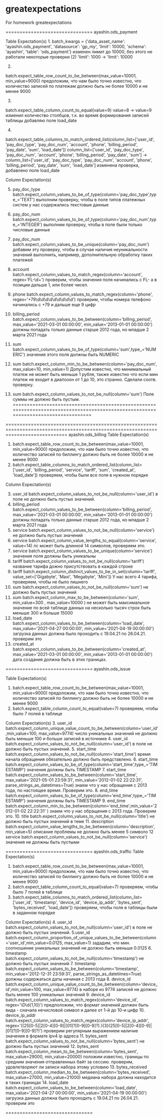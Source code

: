 # greatexpectations
For homework greatexpectations


===============================
ayashin.ods_payment


Table Expectation(s)
1.
batch_kwargs = {'data_asset_name': 'ayashin.ods_payment', 'datasource': 'gp_my', 'limit': 10000, 'schema': 'ayashin', 'table': 'ods_payment'}
изменен лимит до 10000, без этого не работали некоторые проверки (2)
'limit': 1000 -> 'limit': 10000

2. 
batch.expect_table_row_count_to_be_between(max_value=10001, min_value=9000)
предоложим, что нам было точно известно, что количество записей по платежам должно быть не более 10000 и не менее 9000

3. 
batch.expect_table_column_count_to_equal(value=9)
value=8 -> value=9
изменил количество столбцов, т.к.  во время формирования записей таблицы  добавляю поле load_date

4.
batch.expect_table_columns_to_match_ordered_list(column_list=['user_id', 'pay_doc_type', 'pay_doc_num', 'account', 'phone', 'billing_period', 'pay_date', 'sum', 'load_date'])
column_list=['user_id', 'pay_doc_type', 'pay_doc_num', 'account', 'phone', 'billing_period', 'pay_date', 'sum'] -> column_list=['user_id', 'pay_doc_type', 'pay_doc_num', 'account', 'phone', 'billing_period', 'pay_date', 'sum', 'load_date']
изменена проверка, добавлено поле load_date

Column Expectation(s)

5. pay_doc_type 
batch.expect_column_values_to_be_of_type(column='pay_doc_type',type_='TEXT')
выполним проверку, чтобы в поле типов платежных систем у нас содержались текстовые данные

6. pay_doc_num
batch.expect_column_values_to_be_of_type(column='pay_doc_num',type_='INTEGER')
выполним проверку, чтобы в поле были только числовые данные

7. pay_doc_num
batch.expect_column_values_to_be_unique(column='pay_doc_num')
добавим эту проверку, чтобы в случае наличия неуникальности значений выполнить, например, дополнительную обработку таких платежей

8. account
batch.expect_column_values_to_match_regex(column='account', regex='FL-\d+')
проверим, чтобы значения поля начинались с FL- а в позиции дальше 1, или более чисел.
9. phone
batch.expect_column_values_to_match_regex(column='phone', regex='\+79\d\d\d\d\d\d\d\d\d')
проверим, чтобы номера телефоно начинались с +79 и дальше еще 9 цифр

10. billing_period
batch.expect_column_values_to_be_between(column='billing_period', max_value='2021-03-01 00:00:00', min_value='2013-01-01 00:00:00')
должны попадать только данные старше 2012 года, но младше 2 марта 2021 года

11. sum
batch.expect_column_values_to_be_of_type(column='sum',type_='NUMERIC')
значения этого поля должны быть NUMERIC

12. sum
batch.expect_column_min_to_be_between(column='pay_doc_num', max_value=10, min_value=1)
Допустим известно, что минимальный платеж не может быть меньше 1 рубля, также известно что если мин платеж не входит в  диапозон от 1 до 10, это странно. Сделали соотв. проверку.

13. sum
batch.expect_column_values_to_not_be_null(column='sum')
Поле суммы не должно быть пустым.
==================================================================================================================================


==================================================================================================================================
ayashin.ods_billing
Table Expectation(s)
1. batch.expect_table_row_count_to_be_between(max_value=10001, min_value=9000)
предоложим, что нам было точно известно, что количество записей по биллингу должно быть не более 10000 и не менее 9000
2. batch.expect_table_columns_to_match_ordered_list(column_list=['user_id', 'billing_period', 'service', 'tariff', 'sum', 'created_at', 'load_date'])
проверяем, чтобы были все поля в нужном порядке

Column Expectation(s)

3. user_id
batch.expect_column_values_to_not_be_null(column='user_id')
в поле не должно быть пустых значений.
4. billing_period
batch.expect_column_values_to_be_between(column='billing_period', max_value='2021-03-01 00:00:00', min_value='2013-01-01 00:00:00')
должны попадать только данные старше 2012 года, но младше 2 марта 2021 года
5. service
batch.expect_column_values_to_not_be_null(column='service')
не должно быть пустых значений
6. service
batch.expect_column_value_lengths_to_equal(column='service', value=14)
лс может быть длинной 14 символов, проверяем это.
7. service
batch.expect_column_values_to_be_unique(column='service')
значения поля должны быть уникальны
8. tariff
batch.expect_column_values_to_not_be_null(column='tariff')
название тарифа дожно присутствовать в каждой строке
9. tariff
batch.expect_column_distinct_values_to_be_in_set(column='tariff', value_set=['Gigabyte', 'Maxi', 'Megabyte', 'Mini'])
У нас всего 4 тарифа, проверяем, чтобы не было лишнего
10. sum
batch.expect_column_values_to_not_be_null(column='sum')
не должно быть пустых значений
11. sum
batch.expect_column_max_to_be_between(column='sum', min_value=300 , max_value=10000 )
не может быть максимальное значение по всей таблице данных на несколько тысяч строк быть меньше 300 и больше 15000
12. load_date
batch.expect_column_values_to_be_between(column='load_date', max_value='2021-04-27 00:00:00', min_value='2021-04-19 00:00:00')
загрузка данных должна было проходить с 19.04.21 по 26.04.21. проверим это
13. created_at
batch.expect_column_values_to_be_between(column='created_at', max_value='2021-03-01 00:00:00', min_value='2013-01-01 00:00:00')
дата создания должна быть в этих границах.


===============================
ayashin.ods_issue

Table Expectation(s)
1. batch.expect_table_row_count_to_be_between(max_value=10001, min_value=9000)
предоложим, что нам было точно известно, что количество записей по биллингу должно быть не более 10000 и не менее 9000
2. batch.expect_table_column_count_to_equal(value=7)
проверяем, чтобы было 7 полей в таблице


Column Expectation(s)
3. user_id
batch.expect_column_unique_value_count_to_be_between(column='user_id',min_value=100, max_value=9774)
число уникальных значений не должно быть меньше 100 и больше записей в источнике
4. user_id
batch.expect_column_values_to_not_be_null(column='user_id')
в поле не должно быть пустых значений.
5. start_time
batch.expect_column_values_to_not_be_null(column='start_time')
время начала обращения обязательно должно быть представлено.
6. start_time
batch.expect_column_values_to_be_of_type(column='start_time',type_='TIMESTAMP')
значения должны быть TIMESTAMP
7. start_time
batch.expect_column_values_to_be_between(column='start_time', max_value='2021-05-01 23:59:31', min_value='2012-01-02 22:22:31', parse_strings_as_datetimes=True)
знаем что у нас обращения с 2013 года, по настоящее время. Проверим это.
8. end_time
batch.expect_column_values_to_be_of_type(column='end_time',type_='TIMESTAMP')
значения должны быть TIMESTAMP
9. end_time
batch.expect_column_min_to_be_between(column='end_time',min_value='2012-01-02 22:22:31' )
знаем что у нас обращения с 2013 года. Проверим это.
10. title
batch.expect_column_values_to_not_be_null(column='title')
не должно быть пустых значений в теме
11. description
batch.expect_column_value_lengths_to_be_between(column='description', min_value=5)
описание проблемы не должно быть менее 5 символо
12 service
batch.expect_column_values_to_not_be_null(column='service')
значения не должны быть пустыми


===============================
ayashin.ods_traffic
Table Expectation(s)
1. batch.expect_table_row_count_to_be_between(max_value=10001, min_value=9000)
предоложим, что нам было точно известно, что количество записей по биллингу должно быть не более 10000 и не менее 9000
2. batch.expect_table_column_count_to_equal(value=7)
проверяем, чтобы было 7 полей в таблице
3. batch.expect_table_columns_to_match_ordered_list(column_list=['user_id', 'timestamp', 'device_id', 'device_ip_addr', 'bytes_sent', 'bytes_received', 'load_date'])
проверяем, чтобы поля в таблицы были в заданном порядке

Column Expectation(s)
4. user_id
batch.expect_column_values_to_not_be_null(column='user_id')
в поле не должно быть пустых значений.
5.user_id
batch.expect_column_proportion_of_unique_values_to_be_between(column='user_id',min_value=0.0125, max_value=1)
зададим, что мин. соотношение уникальных значений  не должно быть меньше 0.0125
6. timestamp
batch.expect_column_values_to_not_be_null(column='timestamp')
не должно быть пустых значений
7. timestamp
batch.expect_column_values_to_be_between(column='timestamp',  min_value='2012-12-31 23:59:31', parse_strings_as_datetimes=True)
должны содержаться даты начиная с 2013 года
8. device_id
batch.expect_column_unique_value_count_to_be_between(column='device_id',min_value=100, max_value=9774)
в наборе из 9774 записей не должно быть менее 100 уникальных значений
9. device_id 
batch.expect_column_values_to_match_regex(column='device_id', regex='\D\d{1,10}')
предположим, что формат значений должен быть вида - сначала нечисловой символ и далее от 1-й до 10-и цифр
10. device_ip_addr
batch.expect_column_values_to_match_regex(column='device_ip_addr', regex='((25[0-5]|2[0-4][0-9]|[01]?[0-9][0-9]?)\.){3}(25[0-5]|2[0-4][0-9]|[01]?[0-9][0-9]?)')
проверим регулярным выражением наличие значения в формате ipv4 ip адреса
11. bytes_sent
batch.expect_column_values_to_not_be_null(column='bytes_sent')
не должно быть пустых значений
12. bytes_sent
batch.expect_column_mean_to_be_between(column='bytes_sent', max_value=29000, min_value=20000)
положим известно, границы по средним значения отправленных байт за сессию. проверим, удовлетворяют ли записи набора этому условию
13. bytes_received
batch.expect_column_median_to_be_between(column='bytes_received', max_value=27000, min_value=21000)
медиана набора должна находится в таких границах
14. load_date
batch.expect_column_values_to_be_between(column='load_date', max_value='2021-04-27 00:00:00', min_value='2021-04-19 00:00:00')
загрузка данных должна было проходить с 19.04.21 по 26.04.21. проверим это

===============================
